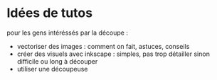 # Idées de tutos


pour les gens intéréssés par la découpe :
- vectoriser des images : comment on fait, astuces, conseils
- créer des visuels avec inkscape : simples, pas trop détailler sinon difficile ou long à découper
- utiliser une découpeuse
